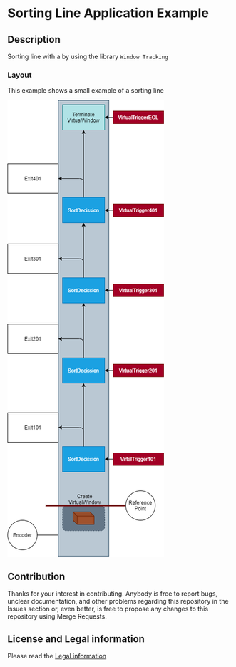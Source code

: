 # Sorting Line Application Example

## Description
Sorting line with a 
by using the library `Window Tracking` 


### Layout

This example shows a small example of a sorting line 


![](./doc/linelayout.png)


## Contribution

Thanks for your interest in contributing. Anybody is free to report bugs, unclear documentation, and other problems regarding this repository in the Issues section or, even better, is free to propose any changes to this repository using Merge Requests.

## License and Legal information

Please read the [Legal information](LICENSE.md)
